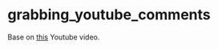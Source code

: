# grabbing_youtube_comments

Base on [this](https://www.youtube.com/watch?v=SIm2W9TtzR0) Youtube video.

